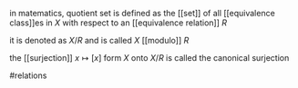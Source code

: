 in matematics, quotient set is defined as the [[set]] of all [[equivalence class]]es in $X$ with respect to an [[equivalence relation]] $R$

it is denoted as $X/R$ and is called $X$ [[modulo]] $R$

the [[surjection]] $x\mapsto [x]$ form $X$ onto $X/R$ is called the canonical surjection

#relations 